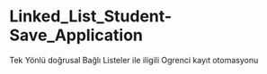 # Linked_List_Student-Save_Application
Tek Yönlü doğrusal Bağlı Listeler ile iligili Ogrenci kayıt otomasyonu 
